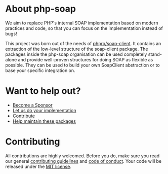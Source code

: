 # About php-soap

We aim to replace PHP's internal SOAP implementation based on modern practices and code, so that you can focus on the implementation instead of bugs!

This project was born out of the needs of [phpro/soap-client](https://github.com/phpro/soap-client).
It contains an extraction of the low-level structure of the soap-client package.
The packages inside the php-soap organisation can be used completely stand-alone and provide well-proven structures for doing SOAP as flexible as possible.
They can be used to build your own SoapClient abstraction or to base your specific integration on.


# Want to help out?

- [Become a Sponsor](https://github.com/php-soap/.github/blob/main/HELPING_OUT.md#sponsor)
- [Let us do your implementation](https://github.com/php-soap/.github/blob/main/HELPING_OUT.md#let-us-do-your-implementation)
- [Contribute](https://github.com/php-soap/.github/blob/main/HELPING_OUT.md#contribute)
- [Help maintain these packages](https://github.com/php-soap/.github/blob/main/HELPING_OUT.md#maintain)

# Contributing

All contributions are highly welcomed. Before you do, make sure you read our general [contributing guidelines](https://github.com/php-soap/.github/blob/main/CONTRIBUTING.md) and [code of conduct](https://github.com/php-soap/.github/blob/main/CODE_OF_CONDUCT.md).
Your code will be released under the [MIT license](https://github.com/php-soap/.github/blob/main/LICENSE).
